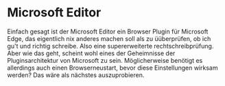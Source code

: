 # Microsoft Editor
Einfach gesagt ist der Microsoft Editor ein Browser Plugin für Microsoft Edge, das eigentlich nix anderes machen soll als zu üüberprüfen, ob ich gu't und richtig schreibe.
Also eine supererweiterte rechtschreibprüfung.
Aber wie das geht, scheint wohl eines der Geheimnisse der Pluginsarchitektur von Microsoft zu sein.
Möglicherweise benötigt es allerdings auch einen Browserneustart, bevor diese Einstellungen wirksam werden?
Das wäre als nächstes auszuprobieren.
